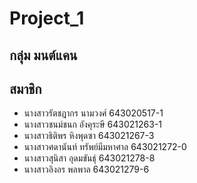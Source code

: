 # Project_1
## กลุ่ม มนต์แคน
## สมาชิก
- นางสาวรัตชฎากร นามวงศ์                643020517-1
- นางสาวชนม์ชนก อังคุระษี                643021263-1
- นางสาวธิติพร หิงพุดซา                  643021267-3
- นางสาวศดานันท์ ทรัพย์มีมหาศาล          643021272-0
- นางสาวสุนิสา อุดมขันธุ์                  643021278-8
- นางสาวอิงอร พลพาล                   643021279-6
